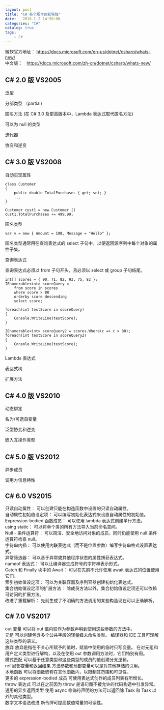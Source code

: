```yaml
---
layout: post
title: "C# 各个版本的新特性"
date:   2018-1-2 14:50:00 
categories: "C#"
catalog: true
tags: 
    - C#
---
```




微软官方地址： https://docs.microsoft.com/en-us/dotnet/csharp/whats-new/    
中文版：　https://docs.microsoft.com/zh-cn/dotnet/csharp/whats-new/    

 
## C# 2.0 版  VS2005

泛型

分部类型 （partial)

匿名方法 (在 C# 3.0 及更高版本中，Lambda 表达式取代匿名方法)

可以为 null 的类型

迭代器

协变和逆变

## C# 3.0 版 VS2008

自动实现属性

    class Customer
    {
        public double TotalPurchases { get; set; }
        ...
    }
    
    Customer cust1 = new Customer ()
    cust1.TotalPurchases += 499.99;

匿名类型

    var v = new { Amount = 108, Message = "Hello" };  
    
匿名类型通常用在查询表达式的 select 子句中，以便返回源序列中每个对象的属性子集。   

查询表达式

查询表达式必须以 from 子句开头，且必须以 select 或 group 子句结尾。

    int[] scores = { 90, 71, 82, 93, 75, 82 };
    IEnumerable<int> scoreQuery =
        from score in scores
        where score > 80
        orderby score descending
        select score;
        
    foreach(int testScore in scoreQuery)
    {
        Console.WriteLine(testScore);
    }
    
    IEnumerable<int> scoreQuery2 = scores.Where(c => c > 80);
    foreach(int testScore in scoreQuery2)
    {
        Console.WriteLine(testScore);
    }

Lambda 表达式

表达式树

扩展方法

## C# 4.0 版 VS2010

动态绑定

名为/可选自变量

泛型协变和逆变

嵌入互操作类型

## C# 5.0 版 VS2012

异步成员

调用方信息特性

## C# 6.0 VS2015

只读自动属性：  可以创建只能在构造函数中设置的只读自动属性。  
自动属性初始值设定项：
可以编写初始化表达式来设置自动属性的初始值。  
Expression-bodied 函数成员：
可以使用 lambda 表达式创建单行方法。  
using static：
可以将单个类的所有方法导入当前命名空间。  
Null - 条件运算符：
可以简洁、安全地访问对象的成员，同时仍能使用 null 条件运算符检查 null。  
字符串内插：
可以使用内联表达式（而不是位置参数）编写字符串格式设置表达式。  
异常筛选器：
可以基于异常或其他程序状态的属性捕获表达式。  
nameof 表达式：
可以让编译器生成符号的字符串表示形式。  
Catch 和 Finally 块中的 Await：
可以在先前不允许使用 await 表达式的位置使用它们。  
索引初始值设定项：
可以为关联容器及序列容器创建初始化表达式。  
集合初始值设定项的扩展方法：
除成员方法以外，集合初始值设定项还可以依赖可访问的扩展方法。  
改进了重载解析：
先前生成了不明确的方法调用的某些构造现在可以正确解析。  

## C# 7.0 VS2017

out 变量
可以将 out 值内联作为参数声明到使用这些参数的方法中。  
元组
可以创建包含多个公共字段的轻量级未命名类型。 编译器和 IDE 工具可理解这些类型的语义。  
放弃
放弃是指在不关心所赋予的值时，赋值中使用的临时只写变量。 在对元组和用户定义类型进行解构，以及在使用 out 参数调用方法时，它们特别有用。  
模式匹配
可以基于任意类型和这些类型的成员的值创建分支逻辑。  
ref 局部变量和返回结果
方法参数和局部变量可以是对其他存储的引用。  
本地函数
可以将函数嵌套在其他函数内，以限制其范围和可见性。  
更多的 expression-bodied 成员
可使用表达式创作的成员列表有所增长。  
throw 表达式
可以在之前因为 throw 是语句而不被允许的代码构造中引发异常。  
通用的异步返回类型
使用 async 修饰符声明的方法可以返回除 Task 和 Task<T> 以外的其他类型。   
数字文本语法改进
新令牌可提高数值常量的可读性。   